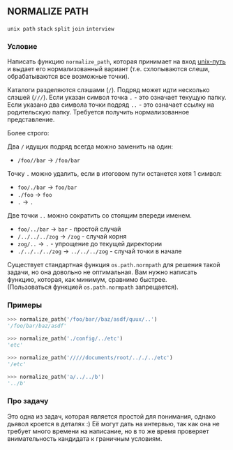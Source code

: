 ## NORMALIZE PATH

`unix path` `stack` `split` `join` `interview`

### Условие

Написать функцию `normalize_path`, которая принимает на вход
[unix-путь](http://teaching.idallen.com/cst8207/12w/notes/150_pathnames.txt)
и выдает его нормализованный вариант (т.е. схлопываются слеши, обрабатываются все возможные точки).

Каталоги разделяются слэшами (`/`). Подряд может идти несколько слэшей (`///`). Если указан символ точка `.` - это
означает текущую папку. Если указано два символа точки подряд `..` - это означает ссылку на родительскую папку.
Требуется получить нормализованное представление.

Более строго:

Два `/` идущих подряд всегда можно заменить на один:
- `/foo//bar` -> `/foo/bar`

Точку `.` можно удалить, если в итоговом пути останется хотя 1 символ:
- `foo/./bar` -> `foo/bar`
- `./foo` -> `foo`
- `.` -> `.`

Две точки `..` можно сократить со стоящим впереди именем.
- `foo/../bar` -> `bar` - простой случай
- `/../../../zog` -> `/zog` - случай корня
- `zog/..` -> `.` - упрощение до текущей директории
- `./../../../zog` -> `../../../zog` - случай точки в начале

Существует стандартная функция `os.path.normpath` для решения такой задачи, но она довольно не оптимальная. Вам нужно написать функцию, которая, как минимум, сравнимо быстрее.   
(Пользоваться функцией `os.path.normpath` запрещается). 


### Примеры
```python
>>> normalize_path('/foo/bar//baz/asdf/quux/..')
'/foo/bar/baz/asdf'

>>> normalize_path('./config/../etc')
'etc'

>>> normalize_path('/////documents/root/.././../etc')
'/etc'

>>> normalize_path('a/../../b')
'../b'
```


### Про задачу

Это одна из задач, которая является простой для понимания, однако дьявол кроется в деталях :)
Её могут дать на интервью, так как она не требует много времени на написание, но в то же время проверяет
внимательность кандидата к граничным условиям.
